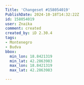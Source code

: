 ```yaml
---
Title: 'Changeset #158054019'
PublishDate: 2024-10-18T14:32:22Z
id: 158054019
user: Znaika
comment: created
created_by: iD 2.30.4
tags:
- Montenegro
- Budva
bbox:
  min_lon: 18.8421319
  min_lat: 42.2863983
  max_lon: 18.8421319
  max_lat: 42.2863983

---
```

